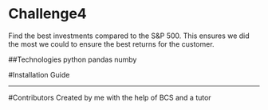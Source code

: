 # Challenge4
Find the best investments compared to the S&P 500. This ensures we did the most we could to ensure
the best returns for the customer.

##Technologies
python
pandas
numby

#Installation Guide


___

#Contributors
Created by me with the help of BCS and a tutor